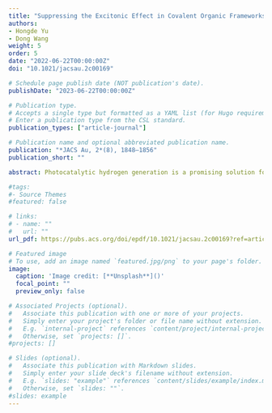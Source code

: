 ```yaml
---
title: "Suppressing the Excitonic Effect in Covalent Organic Frameworks for Metal-Free Hydrogen Generation"
authors:
- Hongde Yu
- Dong Wang
weight: 5
order: 5
date: "2022-06-22T00:00:00Z"
doi: "10.1021/jacsau.2c00169"

# Schedule page publish date (NOT publication's date).
publishDate: "2023-06-22T00:00:00Z"

# Publication type.
# Accepts a single type but formatted as a YAML list (for Hugo requirements).
# Enter a publication type from the CSL standard.
publication_types: ["article-journal"]

# Publication name and optional abbreviated publication name.
publication: "*JACS Au, 2*(8), 1848–1856"
publication_short: ""

abstract: Photocatalytic hydrogen generation is a promising solution for renewable energy production and plays a role in achieving carbon neutrality. Covalent organic frameworks (COFs) with highly designable backbones and inherent pores have emerged as novel photocatalysts, yet the strong excitonic effect in COFs can impede the promotion of energy conversion efficiency. Here, we propose a facile approach to suppress the excitonic effect in COFs, which is by narrowing the band gap and increasing the dielectric screening via a rational backbone design and chemical modifications. Based on the GW-BSE method, we uncover a linear relationship between the electronic dielectric constant and the inverse square of the optical band gap of COFs of the Lieb lattice. We further demonstrate that both reduced exciton binding energy and enhanced sunlight absorption can be simultaneously realized in COFs with a narrow band gap. Specifically, we show that one of our designed COFs whose exciton binding energy is nearly half that of g-C3N4 is capable of metal-free hydrogen production under near-infrared light irradiation. Our results showcase an effective method to suppress the excitonic effect in COFs and also pave the way for their applications in photocatalytic, photovoltaic, and other related solar energy conversions.

#tags:
#- Source Themes
#featured: false

# links:
# - name: ""
#   url: ""
url_pdf: https://pubs.acs.org/doi/epdf/10.1021/jacsau.2c00169?ref=article_openPDF

# Featured image
# To use, add an image named `featured.jpg/png` to your page's folder. 
image:
  caption: 'Image credit: [**Unsplash**]()'
  focal_point: ""
  preview_only: false

# Associated Projects (optional).
#   Associate this publication with one or more of your projects.
#   Simply enter your project's folder or file name without extension.
#   E.g. `internal-project` references `content/project/internal-project/index.md`.
#   Otherwise, set `projects: []`.
#projects: []

# Slides (optional).
#   Associate this publication with Markdown slides.
#   Simply enter your slide deck's filename without extension.
#   E.g. `slides: "example"` references `content/slides/example/index.md`.
#   Otherwise, set `slides: ""`.
#slides: example
---
```


